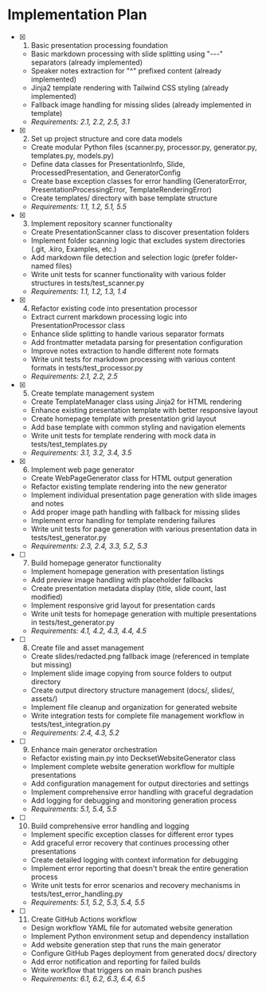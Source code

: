 # Implementation Plan

- [x] 1. Basic presentation processing foundation
  - Basic markdown processing with slide splitting using "---" separators (already implemented)
  - Speaker notes extraction for "^" prefixed content (already implemented)
  - Jinja2 template rendering with Tailwind CSS styling (already implemented)
  - Fallback image handling for missing slides (already implemented in template)
  - _Requirements: 2.1, 2.2, 2.5, 3.1_

- [x] 2. Set up project structure and core data models
  - Create modular Python files (scanner.py, processor.py, generator.py, templates.py, models.py)
  - Define data classes for PresentationInfo, Slide, ProcessedPresentation, and GeneratorConfig
  - Create base exception classes for error handling (GeneratorError, PresentationProcessingError, TemplateRenderingError)
  - Create templates/ directory with base template structure
  - _Requirements: 1.1, 1.2, 5.1, 5.5_

- [x] 3. Implement repository scanner functionality
  - Create PresentationScanner class to discover presentation folders
  - Implement folder scanning logic that excludes system directories (.git, .kiro, Examples, etc.)
  - Add markdown file detection and selection logic (prefer folder-named files)
  - Write unit tests for scanner functionality with various folder structures in tests/test_scanner.py
  - _Requirements: 1.1, 1.2, 1.3, 1.4_

- [x] 4. Refactor existing code into presentation processor
  - Extract current markdown processing logic into PresentationProcessor class
  - Enhance slide splitting to handle various separator formats
  - Add frontmatter metadata parsing for presentation configuration
  - Improve notes extraction to handle different note formats
  - Write unit tests for markdown processing with various content formats in tests/test_processor.py
  - _Requirements: 2.1, 2.2, 2.5_

- [x] 5. Create template management system
  - Create TemplateManager class using Jinja2 for HTML rendering
  - Enhance existing presentation template with better responsive layout
  - Create homepage template with presentation grid layout
  - Add base template with common styling and navigation elements
  - Write unit tests for template rendering with mock data in tests/test_templates.py
  - _Requirements: 3.1, 3.2, 3.4, 3.5_

- [x] 6. Implement web page generator
  - Create WebPageGenerator class for HTML output generation
  - Refactor existing template rendering into the new generator
  - Implement individual presentation page generation with slide images and notes
  - Add proper image path handling with fallback for missing slides
  - Implement error handling for template rendering failures
  - Write unit tests for page generation with various presentation data in tests/test_generator.py
  - _Requirements: 2.3, 2.4, 3.3, 5.2, 5.3_

- [ ] 7. Build homepage generator functionality
  - Implement homepage generation with presentation listings
  - Add preview image handling with placeholder fallbacks
  - Create presentation metadata display (title, slide count, last modified)
  - Implement responsive grid layout for presentation cards
  - Write unit tests for homepage generation with multiple presentations in tests/test_generator.py
  - _Requirements: 4.1, 4.2, 4.3, 4.4, 4.5_

- [ ] 8. Create file and asset management
  - Create slides/redacted.png fallback image (referenced in template but missing)
  - Implement slide image copying from source folders to output directory
  - Create output directory structure management (docs/, slides/, assets/)
  - Implement file cleanup and organization for generated website
  - Write integration tests for complete file management workflow in tests/test_integration.py
  - _Requirements: 2.4, 4.3, 5.2_

- [ ] 9. Enhance main generator orchestration
  - Refactor existing main.py into DecksetWebsiteGenerator class
  - Implement complete website generation workflow for multiple presentations
  - Add configuration management for output directories and settings
  - Implement comprehensive error handling with graceful degradation
  - Add logging for debugging and monitoring generation process
  - _Requirements: 5.1, 5.4, 5.5_

- [ ] 10. Build comprehensive error handling and logging
  - Implement specific exception classes for different error types
  - Add graceful error recovery that continues processing other presentations
  - Create detailed logging with context information for debugging
  - Implement error reporting that doesn't break the entire generation process
  - Write unit tests for error scenarios and recovery mechanisms in tests/test_error_handling.py
  - _Requirements: 5.1, 5.2, 5.3, 5.4, 5.5_

- [ ] 11. Create GitHub Actions workflow
  - Design workflow YAML file for automated website generation
  - Implement Python environment setup and dependency installation
  - Add website generation step that runs the main generator
  - Configure GitHub Pages deployment from generated docs/ directory
  - Add error notification and reporting for failed builds
  - Write workflow that triggers on main branch pushes
  - _Requirements: 6.1, 6.2, 6.3, 6.4, 6.5_


